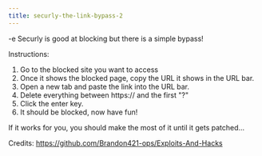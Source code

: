 ```yaml
---
title: securly-the-link-bypass-2
---
```


-e 
Securly is good at blocking but there is a simple bypass!

Instructions:
1. Go to the blocked site you want to access
2. Once it shows the blocked page, copy the URL it shows in the URL bar.
3. Open a new tab and paste the link into the URL bar.
4. Delete everything between https:// and the first "?"
5. Click the enter key.
6. It should be blocked, now have fun!

If it works for you, you should make the most of it until it gets patched...

Credits: 
https://github.com/Brandon421-ops/Exploits-And-Hacks
